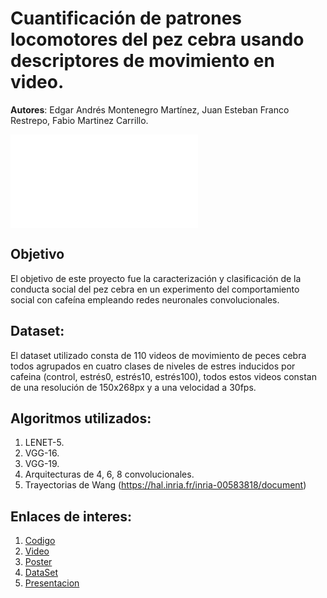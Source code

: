 # Cuantificación de patrones locomotores del pez cebra usando descriptores de movimiento en video.

**Autores**: Edgar Andrés Montenegro Martínez, Juan Esteban Franco Restrepo, Fabio Martinez Carrillo.

![Texto alternativo](img/PosterSystemsFestZebrafish.pdf)

## Objetivo
El objetivo de este proyecto fue la caracterización y clasificación de la conducta social del pez cebra en un experimento del comportamiento social con 
cafeína empleando redes neuronales convolucionales.

## Dataset:
El dataset utilizado consta de 110 videos de movimiento de peces cebra todos agrupados en cuatro clases de niveles de estres inducidos por 
cafeina (control, estrés0, estrés10, estrés100), todos estos videos constan de una resolución de 150x268px y a una velocidad a 30fps.

## Algoritmos utilizados:

1. LENET-5.
2. VGG-16.
3. VGG-19.
4. Arquitecturas de 4, 6, 8 convolucionales.
5. Trayectorias de Wang (https://hal.inria.fr/inria-00583818/document)

## Enlaces de interes:

1. [Codigo](https://github.com/EdgarAndresMontenegro/Zebrafish_Behaver_Net/tree/master/Codigo)
2. [Video](https://github.com/EdgarAndresMontenegro/Zebrafish_Behaver_Net/blob/master/Video_Descripcion.mp4)
3. [Poster](https://github.com/EdgarAndresMontenegro/Zebrafish_Behaver_Net/blob/master/PosterSystemsFestZebrafish.pdf)
4. [DataSet](https://github.com/EdgarAndresMontenegro/Zebrafish_Behaver_Net/tree/master/zebrafish)
5. [Presentacion](https://github.com/EdgarAndresMontenegro/Zebrafish_Behaver_Net/blob/master/ZebrafishPresentation_IA.pdf)
